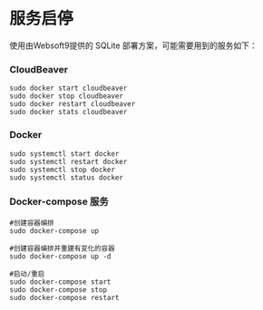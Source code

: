 # 服务启停

使用由Websoft9提供的 SQLite 部署方案，可能需要用到的服务如下：

### CloudBeaver

```shell
sudo docker start cloudbeaver
sudo docker stop cloudbeaver
sudo docker restart cloudbeaver
sudo docker stats cloudbeaver
```

### Docker

```shell
sudo systemctl start docker
sudo systemctl restart docker
sudo systemctl stop docker
sudo systemctl status docker
```

### Docker-compose 服务

```
#创建容器编排
sudo docker-compose up

#创建容器编排并重建有变化的容器
sudo docker-compose up -d

#启动/重启
sudo docker-compose start
sudo docker-compose stop
sudo docker-compose restart
```